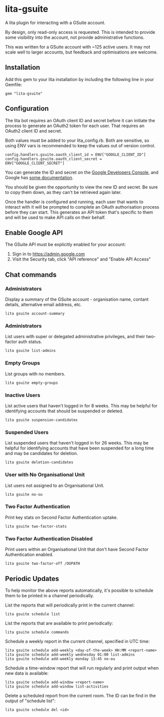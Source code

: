 # lita-gsuite

A lita plugin for interacting with a GSuite account.

By design, only read-only access is requested. This is intended to provide some visibility
into the account, not provide administrative functions.

This was written for a GSuite account with ~125 active users. It may not scale
well to larger accounts, but feedback and optimisations are welcome.

## Installation

Add this gem to your lita installation by including the following line in your Gemfile:

    gem "lita-gsuite"

## Configuration

The lita bot requires an OAuth client ID and secret before it can initiate
the process to generate an OAuth2 token for each user. That requires an OAuth2
client ID and secret.

Both values must be added to your lita\_config.rb. Both are sensitive, so using
ENV vars is recommended to keep the values out of version control.

    config.handlers.gsuite.oauth_client_id = ENV["GOOGLE_CLIENT_ID"]
    config.handlers.gsuite.oauth_client_secret = ENV["GOOGLE_CLIENT_SECRET"]

You can generate the ID and secret on the [Google Developers
Console](https://console.developers.google.com/), and Google has [some
documentation](https://developers.google.com/identity/protocols/OAuth2).

You should be given the opportunity to view the new ID and secret. Be sure to copy them
down, as they can't be retrieved again later.

Once the handler is configured and running, each user that wants to interact with it
will be prompted to complete an OAuth authorisation process before they can start. This
generates an API token that's specific to them and will be used to make API calls on
their behalf.

## Enable Google API

The GSuite API must be explicitly enabled for your account:

1. Sign in to https://admin.google.com
2. Visit the Security tab, click "API reference" and "Enable API Access"

## Chat commands

### Administrators

Display a summary of the GSuite account - organisation name, contant details,
alternative email address, etc.

    lita gsuite account-summary

### Administrators

List users with super or delegated administrative privileges, and their two-factor
auth status.

    lita gsuite list-admins

### Empty Groups

List groups with no members.

    lita gsuite empty-groups

### Inactive Users

List active users that haven't logged in for 8 weeks.  This may be helpful for
identifying accounts that should be suspended or deleted.

    lita gsuite suspension-candidates

### Suspended Users

List suspended users that haven't logged in for 26 weeks. This may be helpful
for identifying accounts that have been suspended for a long time and may be
candidates for deletion.

    lita gsuite deletion-candidates

### User with No Organisational Unit

List users not assigned to an Organisational Unit.

    lita gsuite no-ou

### Two Factor Authentication

Print key stats on Second Factor Authentication uptake.

    lita gsuite two-factor-stats

### Two Factor Authentication Disabled

Print users within an Organisational Unit that don't have Second Factor Authentication enabled.

    lita gsuite two-factor-off /OUPATH

## Periodic Updates

To help monitor the above reports automatically, it's possible to schedule them to be printed in
a channel periodically.

List the reports that will periodically print in the current channel:

    lita gsuite schedule list

List the reports that are available to print periodically:

    lita gsuite schedule commands

Schedule a weekly report in the current channel, specified in UTC time:

    lita gsuite schedule add-weekly <day-of-the-week> HH:MM <report-name>
    lita gsuite schedule add-weekly wednesday 01:00 list-admins
    lita gsuite schedule add-weekly monday 13:45 no-ou

Schedule a time-window report that will run regularly and print output when
new data is available:

    lita gsuite schedule add-window <report-name>
    lita gsuite schedule add-window list-activities

Delete a scheduled report from the current room. The ID can be find in the
output of "schedule list":

    lita gsuite schedule del <id>
